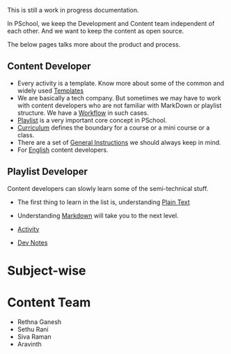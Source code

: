 This is still a work in progress documentation.

In PSchool, we keep the Development and Content team independent of each other.
And we want to keep the content as open source.

The below pages talks more about the product and process.

## Content Developer

- Every activity is a template. Know more about some of the common and widely
  used [Templates](../templates.md)
- We are basically a tech company. But sometimes we may have to work with
  content developers who are not familiar with MarkDown or playlist structure.
  We have a [Workflow](workflow.md) in such cases.
- [Playlist](playlist.md) is a very important core concept in PSchool.
- [Curriculum](curriculum.md) defines the boundary for a course or a mini course
  or a class.
- There are a set of [General Instructions](instructions.md) we should always
  keep in mind.
- For [English](english.md) content developers.

## Playlist Developer

Content developers can slowly learn some of the semi-technical stuff.

- The first thing to learn in the list is, understanding
  [Plain Text](rich-vs-plain-text.md)
- Understanding [Markdown](markdown.md) will take you to the next level.
- [Activity](activity.md)

- [Dev Notes](dev-notes.md)

# Subject-wise

# Content Team

- Rethna Ganesh
- Sethu Rani
- Siva Raman
- Aravinth
